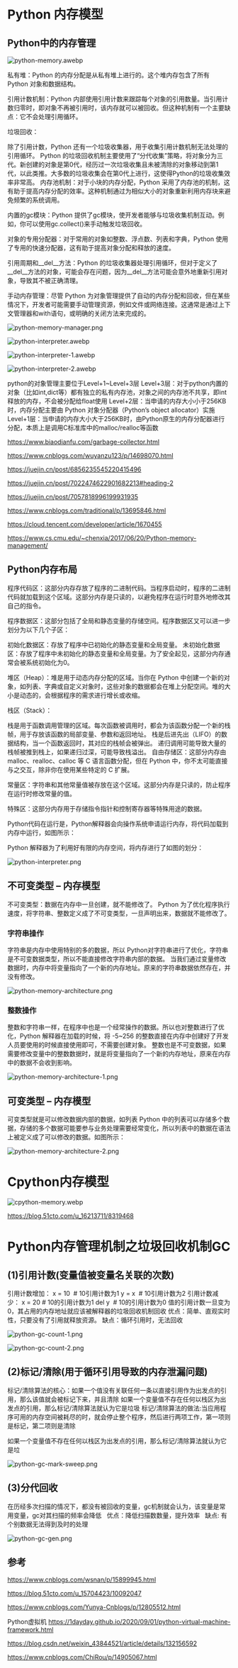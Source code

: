 # Python 内存模型

## Python中的内存管理

![python-memory.awebp](./python-memory.awebp)

私有堆：Python 的内存分配是从私有堆上进行的。这个堆内存包含了所有 Python 对象和数据结构。

引用计数机制：Python 内部使用引用计数来跟踪每个对象的引用数量。当引用计数归零时，即对象不再被引用时，该内存就可以被回收。但这种机制有一个主要缺点：它不会处理引用循环。

垃圾回收：

除了引用计数，Python 还有一个垃圾收集器，用于收集引用计数机制无法处理的引用循环。
Python 的垃圾回收机制主要使用了“分代收集”策略，将对象分为三代。新创建的对象是第0代，经历过一次垃圾收集且未被清除的对象移动到第1代，以此类推。大多数的垃圾收集会在第0代上进行，这使得Python的垃圾收集效率非常高。
内存池机制：对于小块的内存分配，Python 采用了内存池的机制，这有助于提高内存分配的效率。这种机制通过为相似大小的对象重新利用内存块来避免频繁的系统调用。

内置的gc模块：Python 提供了gc模块，使开发者能够与垃圾收集机制互动。例如，你可以使用gc.collect()来手动触发垃圾回收。

对象的专用分配器：对于常用的对象如整数、浮点数、列表和字典，Python 使用了专用的快速分配器，这有助于提高对象分配和释放的速度。

引用周期和__del__方法：Python 的垃圾收集器处理引用循环，但对于定义了__del__方法的对象，可能会存在问题，因为__del__方法可能会意外地重新引用对象，导致其不被正确清理。

手动内存管理：尽管 Python 为对象管理提供了自动的内存分配和回收，但在某些情况下，开发者可能需要手动管理资源，例如文件或网络连接。这通常是通过上下文管理器和with语句，或明确的关闭方法来完成的。

![python-memory-manager.png](./python-memory-manager.png)

![python-interpreter.awebp](./python-interpreter.awebp)

![python-interpreter-1.awebp](./python-interpreter-1.awebp)

![python-interpreter-2.awebp](./python-interpreter-2.awebp)

python的对象管理主要位于Level+1~Level+3层
Level+3层：对于python内置的对象（比如int,dict等）都有独立的私有内存池，对象之间的内存池不共享，即int释放的内存，不会被分配给float使用
Level+2层：当申请的内存大小小于256KB时，内存分配主要由 Python 对象分配器（Python’s object allocator）实施
Level+1层：当申请的内存大小大于256KB时，由Python原生的内存分配器进行分配，本质上是调用C标准库中的malloc/realloc等函数

https://www.biaodianfu.com/garbage-collector.html

https://www.cnblogs.com/wuyanzu123/p/14698070.html

https://juejin.cn/post/6856235545220415496

https://juejin.cn/post/7022474622901682213#heading-2

https://juejin.cn/post/7057818996199931935

https://www.cnblogs.com/traditional/p/13695846.html

https://cloud.tencent.com/developer/article/1670455

https://www.cs.cmu.edu/~chenxia/2017/06/20/Python-memory-management/

## Python内存布局

程序代码区：这部分内存存放了程序的二进制代码。当程序启动时，程序的二进制代码就加载到这个区域。这部分内存是只读的，以避免程序在运行时意外地修改其自己的指令。

程序数据区：这部分包括了全局和静态变量的存储空间。程序数据区又可以进一步划分为以下几个子区：

初始化数据区：存放了程序中已初始化的静态变量和全局变量。
未初始化数据区：存放了程序中未初始化的静态变量和全局变量。为了安全起见，这部分内存通常会被系统初始化为0。

堆区（Heap）：堆是用于动态内存分配的区域。当你在 Python 中创建一个新的对象，如列表、字典或自定义对象时，这些对象的数据都会在堆上分配空间。堆的大小是动态的，会根据程序的需求进行增长或收缩。

栈区（Stack）：

栈是用于函数调用管理的区域。每次函数被调用时，都会为该函数分配一个新的栈帧，用于存放该函数的局部变量、参数和返回地址。
栈是后进先出（LIFO）的数据结构，当一个函数返回时，其对应的栈帧会被弹出。
递归调用可能导致大量的栈帧被推到栈上，如果递归过深，可能导致栈溢出。
自由存储区：这部分内存由 malloc、realloc、calloc 等 C 语言函数分配，但在 Python 中，你不太可能直接与之交互，除非你在使用某些特定的 C 扩展。

常量区：字符串和其他常量值被存放在这个区域。这部分内存是只读的，防止程序在运行时修改常量的值。

特殊区：这部分内存用于存储指令指针和控制寄存器等特殊用途的数据。

Python代码在运行是，Python解释器会向操作系统申请运行内存，将代码加载到内存中运行，如图所示：

Python 解释器为了利用好有限的内存空间，将内存进行了如图的划分：

![python-interpreter.png](./python-interpreter.png)

## 不可变类型 – 内存模型

不可变类型：数据在内存中一旦创建，就不能修改了。
Python 为了优化程序执行速度，将字符串、整数定义成了不可变类型，一旦声明出来，数据就不能修改了。

### 字符串操作

字符串是内存中使用特别的多的数据，所以 Python对字符串进行了优化，字符串是不可变数据类型，所以不能直接修改字符串内部的数据。
当我们通过变量修改数据时，内存中将变量指向了一个新的内存地址。原来的字符串数据依然存在，并没有修改。

![python-memory-architecture.png](./python-memory-architecture.png)

### 整数操作

整数和字符串一样，在程序中也是一个经常操作的数据。所以也对整数进行了优化，Python 解释器在加载的时候，将 -5~256 的整数直接在内存中创建好了开发人员要使用的时候直接使用即可，不需要创建对象。
整数也是不可变数据，如果需要修改变量中的整数数据时，就是将变量指向了一个新的内存地址，原来在内存中的数据不会收到影响。

![python-memory-architecture-1.png](./python-memory-architecture-1.png)

## 可变类型 – 内存模型

可变类型就是可以修改数据内部的数据，如列表
Python 中的列表可以存储多个数据，存储的多个数据可能要参与业务处理需要经常变化，所以列表中的数据在语法上被定义成了可以修改的数据。如图所示：

![python-memory-architecture-2.png](./python-memory-architecture-2.png)

# Cpython内存模型

![cpython-memory.webp](./cpython-memory.webp)

https://blog.51cto.com/u_16213711/8319468

# Python内存管理机制之垃圾回收机制GC

## (1)引用计数(变量值被变量名关联的次数)

引用计数增加：
x = 10  # 10引用计数为1
y = x  # 10引用计数为2
引用计数减少：
x = 20 # 10的引用计数为1
del y  # 10的引用计数为0
值的引用计数一旦变为0，其占用的内存地址就应该被解释器的垃圾回收机制回收
优点：简单、直观实时性，只要没有了引用就释放资源。
缺点：循环引用时，无法回收

![python-gc-count-1.png](./python-gc-count-1.png)

![python-gc-count-2.png](./python-gc-count-2.png)

## (2)标记/清除(用于循环引用导致的内存泄漏问题)

标记/清除算法的核心：如果一个值没有关联任何一条以直接引用作为出发点的引用，那么该值就会被标记下来，并且清除
如果一个变量值不存在任何以栈区为出发点的引用，那么标记/清除算法就认为它是垃圾
标记/清除算法的做法:当应用程序可用的内存空间被耗尽的时，就会停止整个程序，然后进行两项工作，第一项则是标记，第二项则是清除

如果一个变量值不存在任何以栈区为出发点的引用，那么标记/清除算法就认为它是垃

![python-gc-mark-sweep.png](./python-gc-mark-sweep.png)

## (3)分代回收

在历经多次扫描的情况下，都没有被回收的变量，gc机制就会认为，该变量是常用变量，gc对其扫描的频率会降低
  优点：降低扫描数数量，提升效率
  缺点: 有个别数据无法得到及时的处理

![python-gc-gen.png](./python-gc-gen.png)

## 参考

https://www.cnblogs.com/wsnan/p/15899945.html

https://blog.51cto.com/u_15704423/10092047

https://www.cnblogs.com/Yunya-Cnblogs/p/12805512.html

Python虚拟机 https://1dayday.github.io/2020/09/01/python-virtual-machine-framework.html

https://blog.csdn.net/weixin_43844521/article/details/132156592

https://www.cnblogs.com/ChiRou/p/14905067.html

